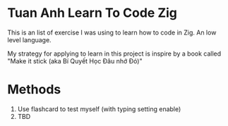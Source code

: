 # Tuan Anh Learn To Code Zig

This is an list of exercise I was using to learn how to code in Zig. An low level language.

My strategy for applying to learn in this project is inspire by a book called "Make it stick (aka Bí Quyết Học Đâu nhớ Đó)"

# Methods
1. Use flashcard to test myself (with typing setting enable)
2. TBD
